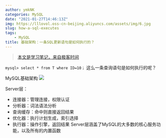 ```yaml
---
author: ymkNK
categories: MySQL
date: "2021-01-27T14:46:13Z"
img: https://lllovol.oss-cn-beijing.aliyuncs.com/assets/img/6.jpg
slug: how-a-sql-executes
tags: 
    - MySQL
title: 基础架构：一条SQL更新语句是如何执行的？
---
```


>[本文是学习笔记，来自极客时间](https://time.geekbang.org/column/article/68319)


`mysql> select * from T where ID=10；` 这么一条查询语句是如何执行的呢？

MySQL基础架构
![](https://lllovol.oss-cn-beijing.aliyuncs.com/oss/mysql%E5%9F%BA%E6%9C%AC%E6%9E%B6%E6%9E%84%E7%A4%BA%E6%84%8F%E5%9B%BE.png)

Server层：
- 连接器：管理连接，权限认证
- 分析器：词法语法分析
- 查询缓存：命中则直接返回结果
- 优化器：执行计划生成，索引选择
- 执行器：操作引擎，返回结果
Server层涵盖了MySQL的大多数的核心服务功能，以及所有的内置函数